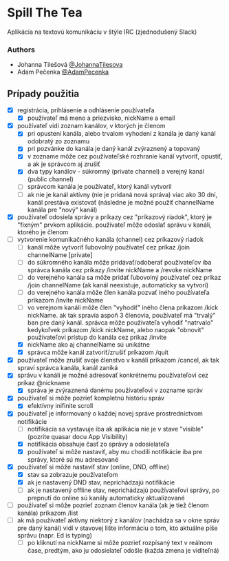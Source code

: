 # Spill The Tea
Aplikácia na textovú komunikáciu v štýle IRC (zjednodušený Slack)

### Authors
- Johanna Tilešová [@JohannaTilesova](https://github.com/johannatilesova)
- Adam Pečenka [@AdamPecenka](https://github.com/AdamPecenka)

## Prípady použitia
- [x] registrácia, prihlásenie a odhlásenie používateľa
    - [x] používateľ má meno a priezvisko, nickName a email
- [x] používateľ vidí zoznam kanálov, v ktorých je členom
   - [x] pri opustení kanála, alebo trvalom vyhodení z kanála je daný kanál odobratý zo zoznamu
   - [x] pri pozvánke do kanála je daný kanál zvýraznený a topovaný
   - [x] v zozname môže cez používateľské rozhranie kanál vytvoriť, opustiť, a ak je správcom aj zrušiť
   - [x] dva typy kanálov - súkromný (private channel) a verejný kanál (public channel)
   - [ ] správcom kanála je používateľ, ktorý kanál vytvoril
   - [ ] ak nie je kanál aktívny (nie je pridaná nová správa) viac ako 30 dní, kanál prestáva existovať (následne je možné použiť channelName kanála pre "nový" kanál)
- [x] používateľ odosiela správy a príkazy cez "príkazový riadok", ktorý je "fixným" prvkom aplikácie. používateľ môže odoslať správu v kanáli, ktorého je členom
- [ ] vytvorenie komunikačného kanála (channel) cez príkazový riadok
   - [ ] kanál môže vytvoriť ľubovolný používateľ cez príkaz /join channelName [private]
   - [ ] do súkromného kanála môže pridávať/odoberať používateľov iba správca kanála cez príkazy /invite nickName a /revoke nickName
   - [ ] do verejného kanála sa môže pridať ľubovolný používateľ cez príkaz /join channelName (ak kanál neexistuje, automaticky sa vytvorí)
   - [ ] do verejného kanála môže člen kanála pozvať iného používateľa príkazom /invite nickName
   - [ ] vo verejnom kanáli môže člen "vyhodiť" iného člena príkazom /kick nickName. ak tak spravia aspoň 3 členovia, používateľ má "trvalý" ban pre daný kanál. správca môže používateľa vyhodiť "natrvalo" kedykoľvek príkazom /kick nickName, alebo naopak "obnovit" používateľovi prístup do kanála cez príkaz /invite
   - [x] nickName ako aj channelName sú unikátne
   - [x] správca môže kanál zatvoriť/zrušiť príkazom /quit
- [x] používateľ môže zrušiť svoje členstvo v kanáli príkazom /cancel, ak tak spraví správca kanála, kanál zaniká
- [x] správu v kanáli je možné adresovať konkrétnemu používateľovi cez príkaz @nickname
   - [x] správa je zvýraznená danému používateľovi v zozname správ
- [x] používateľ si môže pozrieť kompletnú históriu správ
   - [x] efektívny inifinite scroll
- [x] používateľ je informovaný o každej novej správe prostredníctvom notifikácie
   - [ ] notifikácia sa vystavuje iba ak aplikácia nie je v stave "visible" (pozrite quasar docu App Visibility)
   - [x] notifikácia obsahuje časť zo správy a odosielateľa
   - [x] používateľ si môže nastaviť, aby mu chodili notifikácie iba pre správy, ktoré sú mu adresované
- [x] používateľ si môže nastaviť stav (online, DND, offline)
   - [x] stav sa zobrazuje používateľom
   - [x] ak je nastavený DND stav, neprichádzajú notifikácie
   - [ ] ak je nastavený offline stav, neprichádzajú používateľovi správy, po prepnutí do online sú kanály automaticky aktualizované
- [ ] používateľ si môže pozrieť zoznam členov kanála (ak je tiež členom kanála) príkazom /list
- [ ] ak má používateľ aktívny niektorý z kanálov (nachádza sa v okne správ pre daný kanál) vidí v stavovej lište informáciu o tom, kto aktuálne píše správu (napr. Ed is typing)
    - [ ] po kliknutí na nickName si môže pozrieť rozpísaný text v reálnom čase, predtým, ako ju odosielateľ odošle (každá zmena je viditeľná)
